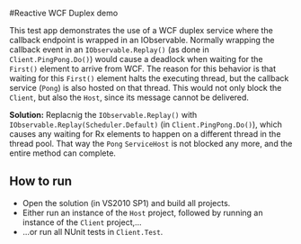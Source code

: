 #Reactive WCF Duplex demo

This test app demonstrates the use of a WCF duplex service where the callback endpoint is wrapped in an IObservable.
Normally wrapping the callback event in an `IObservable.Replay()` (as done in `Client.PingPong.Do()`) would cause a deadlock when waiting for the `First()` element to arrive from WCF.
The reason for this behavior is that waiting for this `First()` element halts the executing thread, but the callback service (`Pong`) is also hosted on that thread. This would not only block the `Client`, but also the `Host`, since its message cannot be delivered.

**Solution:** Replacnig the `IObservable.Replay()` with `IObservable.Replay(Scheduler.Default)` (in `Client.PingPong.Do()`), which causes any waiting for Rx elements to happen on a different thread in the thread pool.
That way the `Pong` `ServiceHost` is not blocked any more, and the entire method can complete.

## How to run
 * Open the solution (in VS2010 SP1) and build all projects.
 * Either run an instance of the `Host` project, followed by running an instance of the `Client` project,...
 * ...or run all NUnit tests in `Client.Test`.